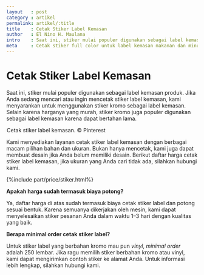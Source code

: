 ```yaml
---
layout   : post
category : artikel
permalink: artikel/:title
title    : Cetak Stiker Label Kemasan
author   : El Nino H. Maulana
intro    : Saat ini, stiker mulai populer digunakan sebagai label kemasan produk. Jika Anda sedang mencari atau ingin mencetak stiker label kemasan, kami menyarankan untuk menggunakan stiker kromo sebagai label kemasan.
meta     : Cetak stiker full color untuk label kemasan makanan dan minuman.
---
```


# Cetak Stiker Label Kemasan

Saat ini, stiker mulai populer digunakan sebagai label kemasan produk. Jika Anda sedang mencari atau ingin mencetak stiker label kemasan, kami menyarankan untuk menggunakan stiker kromo sebagai label kemasan. Selain karena harganya yang murah, stiker kromo juga populer digunakan sebagai label kemasan karena dapat bertahan lama.

<img src="data:image/png;base64,R0lGODlhAQABAAD/ACwAAAAAAQABAAACADs=" data-src="https://cdn-images-1.medium.com/max/720/1*06r11PeE8fC9YnpoYz6FaA.jpeg" alt="Cetak Stiker Label Kemasan" title="Cetak Stiker Label Kemasan"><span class="img-caption">Cetak stiker label kemasan. &copy; Pinterest</span>

Kami menyediakan layanan cetak stiker label kemasan dengan berbagai macam pilihan bahan dan ukuran. Bukan hanya mencetak, kami juga dapat membuat desain jika Anda belum memiliki desain. Berikut daftar harga cetak stiker label kemasan, jika ukuran yang Anda cari tidak ada, silahkan hubungi kami.

{%include part/price/stiker.html%}

<p class="shame-clear"><strong>Apakah harga sudah termasuk biaya potong?</strong></p>

Ya, daftar harga di atas sudah termasuk biaya cetak stiker label dan potong sesuai bentuk. Karena semuanya dikerjakan oleh mesin, kami dapat menyelesaikan stiker pesanan Anda dalam waktu 1–3 hari dengan kualitas yang baik.

**Berapa minimal order cetak stiker label?**

Untuk stiker label yang berbahan kromo mau pun *vinyl*, *minimal order* adalah 250 lembar. Jika ragu memilih stiker berbahan kromo atau vinyl, kami dapat mengirimkan contoh stiker ke alamat Anda. Untuk informasi lebih lengkap, silahkan hubungi kami.
